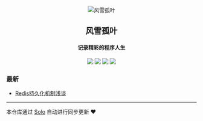 <p align="center"><img alt="风雪孤叶" src="https://static.b3log.org/images/brand/solo-32.png"></p><h2 align="center">
风雪孤叶
</h2>

<h4 align="center">记录精彩的程序人生</h4>
<p align="center"><a title="风雪孤叶" target="_blank" href="https://github.com/Lonely1119/solo-blog"><img src="https://img.shields.io/github/last-commit/Lonely1119/solo-blog.svg?style=flat-square&color=FF9900"></a>
<a title="GitHub repo size in bytes" target="_blank" href="https://github.com/Lonely1119/solo-blog"><img src="https://img.shields.io/github/repo-size/Lonely1119/solo-blog.svg?style=flat-square"></a>
<a title="Solo Version" target="_blank" href="https://github.com/b3log/solo/releases"><img src="https://img.shields.io/badge/solo-3.6.4-f1e05a.svg?style=flat-square&color=blueviolet"></a>
<a title="Hits" target="_blank" href="https://github.com/b3log/hits"><img src="https://hits.b3log.org/Lonely1119/solo-blog.svg"></a></p>

### 最新

* [Redis持久化机制浅谈](http://www.raocloud.cn/articles/2019/09/23/1569228419349.html)



---

本仓库通过 [Solo](https://github.com/b3log/solo) 自动进行同步更新 ❤️ 